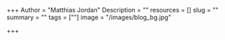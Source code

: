 +++
Author = "Matthias Jordan"
Description = ""
resources = []
slug = ""
summary = ""
tags = [""]
image = "/images/blog_bg.jpg"

+++
